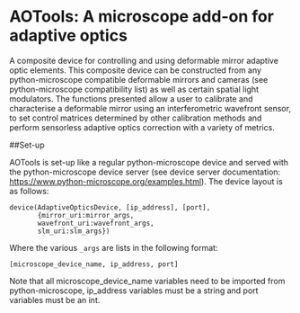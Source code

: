 # AOTools: A microscope add-on for adaptive optics

A composite device for controlling and using deformable mirror adaptive
optic elements. This composite device can be constructed from any
python-microscope compatible deformable mirrors and cameras (see 
python-microscope compatibility list) as well as certain spatial light
modulators. The functions presented allow a user to calibrate and 
characterise a deformable mirror using an interferometric wavefront 
sensor, to set control matrices determined by other calibration methods 
and perform sensorless adaptive optics correction with a variety of metrics.

##Set-up

AOTools is set-up like a regular python-microscope device and served with
the python-microscope device server (see device  server documentation: 
https://www.python-microscope.org/examples.html). The device layout is 
as follows:

    device(AdaptiveOpticsDevice, [ip_address], [port],
           {mirror_uri:mirror_args,
           wavefront_uri:wavefront_args,
           slm_uri:slm_args})

Where the various `_args` are lists in the following format:
    
    [microscope_device_name, ip_address, port]
    
Note that all microscope_device_name variables need to be imported from
python-microscope, ip_address variables must be a string and port variables 
must be an int.
